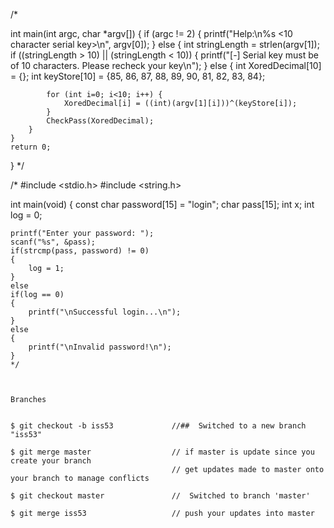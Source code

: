 /*

int main(int argc, char *argv[]) {
    if (argc != 2) {
        printf("Help:\n%s <10 character serial key>\n", argv[0]);
    }
    else {
        int stringLength = strlen(argv[1]);
        if ((stringLength > 10) || (stringLength < 10)) {
            printf("[-] Serial key must be of 10 characters. Please recheck your key\n");
        }
        else {
            int XoredDecimal[10] = {};
            int keyStore[10] = {85, 86, 87, 88, 89, 90, 81, 82, 83, 84};

            for (int i=0; i<10; i++) {
                XoredDecimal[i] = ((int)(argv[1][i]))^(keyStore[i]);
            }
            CheckPass(XoredDecimal);
        }
    }
    return 0;
}
*/



/*
#include <stdio.h>
#include <string.h>
 
 
int main(void)
{
    const char password[15] = "login";
    char pass[15];
    int x;
    int log = 0;
     
    printf("Enter your password: ");
    scanf("%s", &pass);
    if(strcmp(pass, password) != 0)
    {
        log = 1;
    }
    else
    if(log == 0)
    {
        printf("\nSuccessful login...\n");
    }
    else
    {
        printf("\nInvalid password!\n");
    }
    */



    Branches


    $ git checkout -b iss53             //##  Switched to a new branch "iss53"

    $ git merge master                  // if master is update since you create your branch
                                        // get updates made to master onto your branch to manage conflicts

    $ git checkout master               //  Switched to branch 'master'

    $ git merge iss53                   // push your updates into master